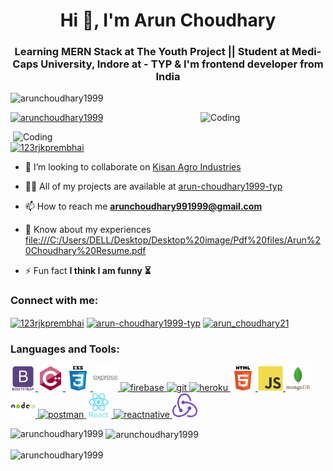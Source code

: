 <h1 align="center">Hi 👋, I'm Arun Choudhary </h1>
<h3 align="center">Learning MERN Stack at The Youth Project || Student at Medi-Caps University, Indore at - TYP & I'm frontend developer from India</h3>

<p align="left"> <img src="https://komarev.com/ghpvc/?username=arunchoudhary1999&label=Profile%20views&color=0e75b6&style=flat" alt="arunchoudhary1999" /> </p>

<img align="right" alt="Coding" width="200" src="https://cdn.dribbble.com/users/2657768/screenshots/15118489/media/9ca2af6ee34f7734a9c3e5d2e39dad4c.png?compress=1&resize=1600x1200" />

<p align="left"> <a href="https://github.com/ryo-ma/github-profile-trophy"><img src="https://github-profile-trophy.vercel.app/?username=arunchoudhary1999" alt="arunchoudhary1999" /></a> </p>

<img align="right" alt="Coding" width="500" src="https://cdn.dribbble.com/users/1201592/screenshots/9078494/media/422a760a51cef7de2fa3db9daf697853.gif" />

<p align="left"> <a href="https://twitter.com/123rjkprembhai" target="blank"><img src="https://img.shields.io/twitter/follow/123rjkprembhai?logo=twitter&style=for-the-badge" alt="123rjkprembhai" /></a> </p>

- 👯 I’m looking to collaborate on [Kisan Agro Industries](kisan-agro-industries.web.app)

- 👨‍💻 All of my projects are available at [arun-choudhary1999-typ](arun-choudhary1999-typ)

- 📫 How to reach me **arunchoudhary991999@gmail.com**

- 📄 Know about my experiences [file:///C:/Users/DELL/Desktop/Desktop%20image/Pdf%20files/Arun%20Choudhary%20Resume.pdf](file:///C:/Users/DELL/Desktop/Desktop%20image/Pdf%20files/Arun%20Choudhary%20Resume.pdf)

- ⚡ Fun fact **I think I am funny ⏳**

<h3 align="left">Connect with me:</h3>
<p align="left">
<a href="https://twitter.com/123rjkprembhai" target="blank"><img align="center" src="https://raw.githubusercontent.com/rahuldkjain/github-profile-readme-generator/master/src/images/icons/Social/twitter.svg" alt="123rjkprembhai" height="30" width="40" /></a>
<a href="https://linkedin.com/in/arun-choudhary1999-typ" target="blank"><img align="center" src="https://raw.githubusercontent.com/rahuldkjain/github-profile-readme-generator/master/src/images/icons/Social/linked-in-alt.svg" alt="arun-choudhary1999-typ" height="30" width="40" /></a>
<a href="https://instagram.com/arun_choudhary21" target="blank"><img align="center" src="https://raw.githubusercontent.com/rahuldkjain/github-profile-readme-generator/master/src/images/icons/Social/instagram.svg" alt="arun_choudhary21" height="30" width="40" /></a>
</p>

<h3 align="left">Languages and Tools:</h3>
<p align="left"> <a href="https://getbootstrap.com" target="_blank"> <img src="https://raw.githubusercontent.com/devicons/devicon/master/icons/bootstrap/bootstrap-plain-wordmark.svg" alt="bootstrap" width="40" height="40"/> </a> <a href="https://www.w3schools.com/cpp/" target="_blank"> <img src="https://raw.githubusercontent.com/devicons/devicon/master/icons/cplusplus/cplusplus-original.svg" alt="cplusplus" width="40" height="40"/> </a> <a href="https://www.w3schools.com/css/" target="_blank"> <img src="https://raw.githubusercontent.com/devicons/devicon/master/icons/css3/css3-original-wordmark.svg" alt="css3" width="40" height="40"/> </a> <a href="https://expressjs.com" target="_blank"> <img src="https://raw.githubusercontent.com/devicons/devicon/master/icons/express/express-original-wordmark.svg" alt="express" width="40" height="40"/> </a> <a href="https://firebase.google.com/" target="_blank"> <img src="https://www.vectorlogo.zone/logos/firebase/firebase-icon.svg" alt="firebase" width="40" height="40"/> </a> <a href="https://git-scm.com/" target="_blank"> <img src="https://www.vectorlogo.zone/logos/git-scm/git-scm-icon.svg" alt="git" width="40" height="40"/> </a> <a href="https://heroku.com" target="_blank"> <img src="https://www.vectorlogo.zone/logos/heroku/heroku-icon.svg" alt="heroku" width="40" height="40"/> </a> <a href="https://www.w3.org/html/" target="_blank"> <img src="https://raw.githubusercontent.com/devicons/devicon/master/icons/html5/html5-original-wordmark.svg" alt="html5" width="40" height="40"/> </a> <a href="https://developer.mozilla.org/en-US/docs/Web/JavaScript" target="_blank"> <img src="https://raw.githubusercontent.com/devicons/devicon/master/icons/javascript/javascript-original.svg" alt="javascript" width="40" height="40"/> </a> <a href="https://www.mongodb.com/" target="_blank"> <img src="https://raw.githubusercontent.com/devicons/devicon/master/icons/mongodb/mongodb-original-wordmark.svg" alt="mongodb" width="40" height="40"/> </a> <a href="https://nodejs.org" target="_blank"> <img src="https://raw.githubusercontent.com/devicons/devicon/master/icons/nodejs/nodejs-original-wordmark.svg" alt="nodejs" width="40" height="40"/> </a> <a href="https://postman.com" target="_blank"> <img src="https://www.vectorlogo.zone/logos/getpostman/getpostman-icon.svg" alt="postman" width="40" height="40"/> </a> <a href="https://reactjs.org/" target="_blank"> <img src="https://raw.githubusercontent.com/devicons/devicon/master/icons/react/react-original-wordmark.svg" alt="react" width="40" height="40"/> </a> <a href="https://reactnative.dev/" target="_blank"> <img src="https://reactnative.dev/img/header_logo.svg" alt="reactnative" width="40" height="40"/> </a> <a href="https://redux.js.org" target="_blank"> <img src="https://raw.githubusercontent.com/devicons/devicon/master/icons/redux/redux-original.svg" alt="redux" width="40" height="40"/> </a> </p>

<p><img align="left" src="https://github-readme-stats.vercel.app/api/top-langs?username=arunchoudhary1999&show_icons=true&locale=en&layout=compact" alt="arunchoudhary1999" /></p>

<p>&nbsp;<img align="center" src="https://github-readme-stats.vercel.app/api?username=arunchoudhary1999&show_icons=true&locale=en" alt="arunchoudhary1999" /></p>

<p><img align="center" src="https://github-readme-streak-stats.herokuapp.com/?user=arunchoudhary1999&" alt="arunchoudhary1999" /></p>
